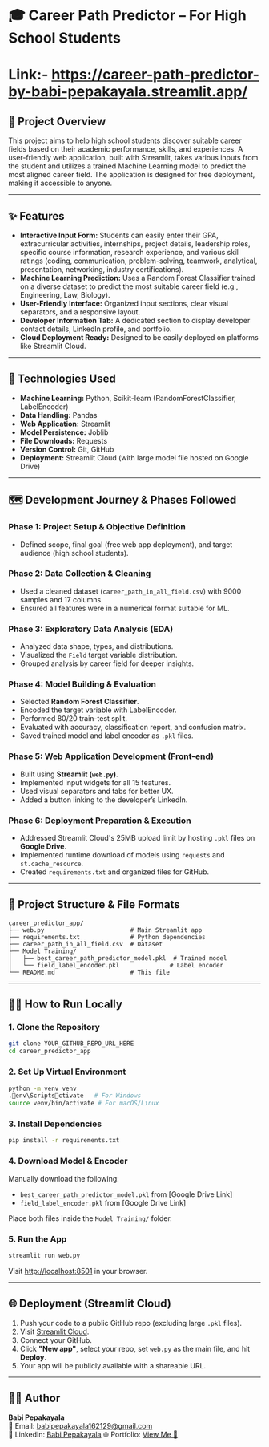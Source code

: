 # 🎓 Career Path Predictor – For High School Students

# Link:- https://career-path-predictor-by-babi-pepakayala.streamlit.app/

## 🎯 Project Overview  
This project aims to help high school students discover suitable career fields based on their academic performance, skills, and experiences. A user-friendly web application, built with Streamlit, takes various inputs from the student and utilizes a trained Machine Learning model to predict the most aligned career field. The application is designed for free deployment, making it accessible to anyone.

---

## ✨ Features  
- **Interactive Input Form:** Students can easily enter their GPA, extracurricular activities, internships, project details, leadership roles, specific course information, research experience, and various skill ratings (coding, communication, problem-solving, teamwork, analytical, presentation, networking, industry certifications).  
- **Machine Learning Prediction:** Uses a Random Forest Classifier trained on a diverse dataset to predict the most suitable career field (e.g., Engineering, Law, Biology).  
- **User-Friendly Interface:** Organized input sections, clear visual separators, and a responsive layout.  
- **Developer Information Tab:** A dedicated section to display developer contact details, LinkedIn profile, and portfolio.  
- **Cloud Deployment Ready:** Designed to be easily deployed on platforms like Streamlit Cloud.

---

## 🚀 Technologies Used  
- **Machine Learning:** Python, Scikit-learn (RandomForestClassifier, LabelEncoder)  
- **Data Handling:** Pandas  
- **Web Application:** Streamlit  
- **Model Persistence:** Joblib  
- **File Downloads:** Requests  
- **Version Control:** Git, GitHub  
- **Deployment:** Streamlit Cloud (with large model file hosted on Google Drive)

---

## 🗺️ Development Journey & Phases Followed  

### **Phase 1: Project Setup & Objective Definition**  
- Defined scope, final goal (free web app deployment), and target audience (high school students).

### **Phase 2: Data Collection & Cleaning**  
- Used a cleaned dataset (`career_path_in_all_field.csv`) with 9000 samples and 17 columns.  
- Ensured all features were in a numerical format suitable for ML.

### **Phase 3: Exploratory Data Analysis (EDA)**  
- Analyzed data shape, types, and distributions.  
- Visualized the `Field` target variable distribution.  
- Grouped analysis by career field for deeper insights.

### **Phase 4: Model Building & Evaluation**  
- Selected **Random Forest Classifier**.  
- Encoded the target variable with LabelEncoder.  
- Performed 80/20 train-test split.  
- Evaluated with accuracy, classification report, and confusion matrix.  
- Saved trained model and label encoder as `.pkl` files.

### **Phase 5: Web Application Development (Front-end)**  
- Built using **Streamlit (`web.py`)**.  
- Implemented input widgets for all 15 features.  
- Used visual separators and tabs for better UX.  
- Added a button linking to the developer’s LinkedIn.

### **Phase 6: Deployment Preparation & Execution**  
- Addressed Streamlit Cloud's 25MB upload limit by hosting `.pkl` files on **Google Drive**.  
- Implemented runtime download of models using `requests` and `st.cache_resource`.  
- Created `requirements.txt` and organized files for GitHub.

---

## 📂 Project Structure & File Formats  

```
career_predictor_app/
├── web.py                        # Main Streamlit app
├── requirements.txt              # Python dependencies
├── career_path_in_all_field.csv  # Dataset
├── Model Training/
│   ├── best_career_path_predictor_model.pkl  # Trained model
│   └── field_label_encoder.pkl              # Label encoder
└── README.md                     # This file
```

---

## 🏃‍♀️ How to Run Locally

### 1. Clone the Repository
```bash
git clone YOUR_GITHUB_REPO_URL_HERE
cd career_predictor_app
```

### 2. Set Up Virtual Environment
```bash
python -m venv venv
.env\Scriptsctivate   # For Windows
source venv/bin/activate # For macOS/Linux
```

### 3. Install Dependencies
```bash
pip install -r requirements.txt
```

### 4. Download Model & Encoder  
Manually download the following:
- `best_career_path_predictor_model.pkl` from [Google Drive Link]
- `field_label_encoder.pkl` from [Google Drive Link]

Place both files inside the `Model Training/` folder.

### 5. Run the App
```bash
streamlit run web.py
```
Visit [http://localhost:8501](http://localhost:8501) in your browser.

---

## 🌐 Deployment (Streamlit Cloud)

1. Push your code to a public GitHub repo (excluding large `.pkl` files).  
2. Visit [Streamlit Cloud](https://share.streamlit.io).  
3. Connect your GitHub.  
4. Click **"New app"**, select your repo, set `web.py` as the main file, and hit **Deploy**.  
5. Your app will be publicly available with a shareable URL.

---

## 👨‍💻 Author  
**Babi Pepakayala**  
📧 Email: babipepakayala162129@gmail.com  
🔗 LinkedIn: [Babi Pepakayala](https://www.linkedin.com/in/babi-pepakayala/)
🌐 Portfolio: [View Me 🥰](https://babi-2129.github.io/portfolio-website/)
